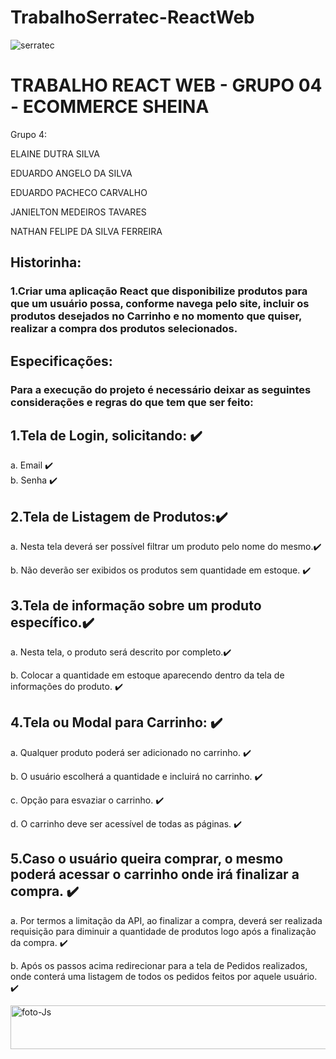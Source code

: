 # TrabalhoSerratec-ReactWeb
![serratec](https://github.com/joe-higashii/space-invaders-app/assets/129689531/00af72d8-daba-48fb-85b5-785ab362a4fd)

# TRABALHO REACT WEB - GRUPO 04 - ECOMMERCE SHEINA
Grupo 4: 

ELAINE DUTRA SILVA 

EDUARDO ANGELO DA SILVA   

EDUARDO PACHECO CARVALHO 

JANIELTON MEDEIROS TAVARES 

NATHAN FELIPE DA SILVA FERREIRA

<h2>Historinha:</h2>

<h3>
1.Criar uma aplicação React que disponibilize produtos para que um usuário possa,
conforme navega pelo site, incluir os produtos desejados no Carrinho e no
momento que quiser, realizar a compra dos produtos selecionados.
</h3>

<h2>Especificações:</h2>

<h3>
Para a execução do projeto é necessário deixar as seguintes considerações e regras do que
tem que ser feito:
</h3>

<h2>1.Tela de Login, solicitando: ✔️</h2>


a. Email ✔️    
b. Senha ✔️  


<h2>2.Tela de Listagem de Produtos:✔️</h2>


a. Nesta tela deverá ser possível filtrar um produto pelo nome do mesmo.✔️

b. Não deverão ser exibidos os produtos sem quantidade em estoque. ✔️

<h2>3.Tela de informação sobre um produto específico.✔️</h2>


a. Nesta tela, o produto será descrito por completo.✔️

b. Colocar a quantidade em estoque aparecendo dentro da tela de informações do produto. ✔️

<h2>4.Tela ou Modal para Carrinho: ✔️</h2>
 

a. Qualquer produto poderá ser adicionado no carrinho. ✔️

b. O usuário escolherá a quantidade e incluirá no carrinho. ✔️

c. Opção para esvaziar o carrinho. ✔️

d. O carrinho deve ser acessível de todas as páginas. ✔️

<h2>5.Caso o usuário queira comprar, o mesmo poderá acessar o carrinho onde irá
finalizar a compra.  ✔️
</h2>

a. Por termos a limitação da API, ao finalizar a compra, deverá ser realizada
requisição para diminuir a quantidade de produtos logo após a finalização da compra. ✔️

b. Após os passos acima redirecionar para a tela de Pedidos realizados, onde
conterá uma listagem de todos os pedidos feitos por aquele usuário. ✔️

 <img align="center" alt="foto-Js" height="70" width="600" src="https://media.tenor.com/eSXTMBrfwgkAAAAi/cj-gta.gif">